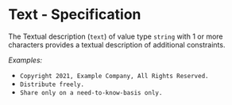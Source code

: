 # Text - Specification

The Textual description (`text`) of value type `string` with 1 or more characters provides a textual description of
additional constraints.

*Examples:*

* `Copyright 2021, Example Company, All Rights Reserved.`
* `Distribute freely.`
* `Share only on a need-to-know-basis only.`
